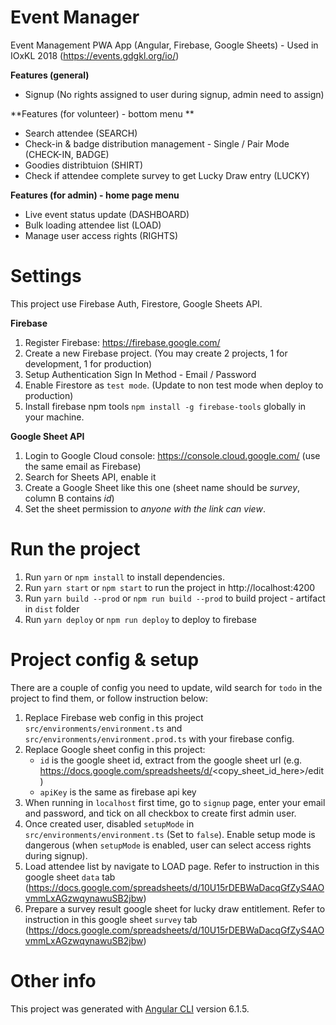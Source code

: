 # Event Manager

Event Management PWA App (Angular, Firebase, Google Sheets) - Used in IOxKL 2018 (https://events.gdgkl.org/io/)

**Features (general)**
- Signup (No rights assigned to user during signup, admin need to assign)

**Features (for volunteer) - bottom menu **
- Search attendee (SEARCH)
- Check-in & badge distribution management - Single / Pair Mode (CHECK-IN, BADGE)
- Goodies distribtuion (SHIRT)
- Check if attendee complete survey to get Lucky Draw entry (LUCKY)

**Features (for admin) - home page menu**
- Live event status update (DASHBOARD)
- Bulk loading attendee list (LOAD)
- Manage user access rights (RIGHTS)

# Settings

This project use Firebase Auth, Firestore, Google Sheets API.

**Firebase**
1. Register Firebase: https://firebase.google.com/
2. Create a new Firebase project. (You may create 2 projects, 1 for development, 1 for production)
3. Setup Authentication Sign In Method - Email / Password
4. Enable Firestore as `test mode`. (Update to non test mode when deploy to production)
5. Install firebase npm tools `npm install -g firebase-tools` globally in your machine.


**Google Sheet API**
1. Login to Google Cloud console: https://console.cloud.google.com/ (use the same email as Firebase)
2. Search for Sheets API, enable it
3. Create a Google Sheet like this one (sheet name should be *survey*, column B contains *id*)
4. Set the sheet permission to *anyone with the link can view*.

# Run the project

1. Run `yarn` or `npm install` to install dependencies.
2. Run `yarn start` or `npm start` to run the project in http://localhost:4200
3. Run `yarn build --prod` or `npm run build --prod` to build project - artifact in `dist` folder
4. Run `yarn deploy` or `npm run deploy` to deploy to firebase

# Project config & setup
There are a couple of config you need to update, wild search for `todo` in the project to find them, or follow instruction below:

1. Replace Firebase web config in this project `src/environments/environment.ts` and `src/environments/environment.prod.ts` with your firebase config.
2. Replace Google sheet config in this project:
    - `id` is the google sheet id, extract from the google sheet url (e.g. https://docs.google.com/spreadsheets/d/<copy_sheet_id_here>/edit)
    - `apiKey` is the same as firebase api key
3. When running in `localhost` first time, go to `signup` page, enter your email and password, and tick on all checkbox to create first admin user.
4. Once created user, disabled `setupMode` in `src/environments/environment.ts` (Set to `false`). Enable setup mode is dangerous (when `setupMode` is enabled, user can select access rights during signup).
5. Load attendee list by navigate to LOAD page. Refer to instruction in this google sheet `data` tab (https://docs.google.com/spreadsheets/d/10U15rDEBWaDacqGfZyS4AOvmmLxAGzwqynawuSB2jbw)
6. Prepare a survey result google sheet for lucky draw entitlement. Refer to instruction in this google sheet `survey` tab (https://docs.google.com/spreadsheets/d/10U15rDEBWaDacqGfZyS4AOvmmLxAGzwqynawuSB2jbw)

# Other info

This project was generated with [Angular CLI](https://github.com/angular/angular-cli) version 6.1.5.
